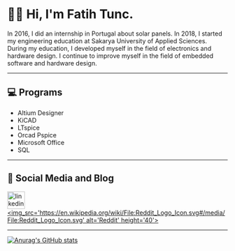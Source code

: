 # 👨‍💻 Hi, I'm Fatih Tunc.

In 2016, I did an internship in Portugal about solar panels. In 2018, I started my engineering education at Sakarya University of Applied Sciences. During my education, I developed myself in the field of electronics and hardware design. I continue to improve myself in the field of embedded software and hardware design.

---

## 💻 Programs
* Altium Designer
* KiCAD
* LTspice
* Orcad Pspice
* Microsoft Office
* SQL

---

## 📱 Social Media and Blog
[<img src='https://cdn.jsdelivr.net/gh/devicons/devicon/icons/linkedin/linkedin-original.svg' alt='linkedin' height='40'>](https://www.linkedin.com/in/https://www.linkedin.com/in/fatih-tunc//) [<img_src='https://en.wikipedia.org/wiki/File:Reddit_Logo_Icon.svg#/media/File:Reddit_Logo_Icon.svg' alt='Reddit' height='40'>](https://www.reddit.com/user/Anatolisia) 

---

[![Anurag's GitHub stats](https://github-readme-stats.vercel.app/api?username=FatihTuncc)](https://github.com/anuraghazra/github-readme-stats)
          
